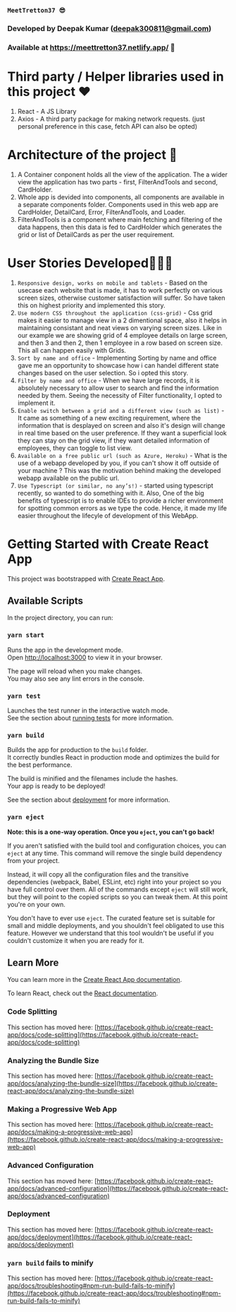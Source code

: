 ### `MeetTretton37 😎`

### Developed by Deepak Kumar (deepak300811@gmail.com)

### Available at https://meettretton37.netlify.app/ 🚀

# Third party / Helper libraries used in this project ❤️

1. React - A JS Library
2. Axios -  A third party package for making network requests. (just personal preference in this case, fetch API can also be opted)

# Architecture of the project 🎁

1. A Container conponent holds all the view of the application. The a wider view the application has two parts - first, FilterAndTools and second, CardHolder.
2. Whole app is devided into components, all components are available in a separate components folder. Components used in this web app are CardHolder, DetailCard, Error, FilterAndTools, and Loader. 
3. FilterAndTools is a component where main fetching and filtering of the data happens, then this data is fed to CardHolder which generates the grid or list of DetailCards as per the user requirement.

# User Stories Developed🙋🏻‍♂️

1. `Responsive design, works on mobile and tablets` - Based on the usecase each website that is made, it has to work perfectly on various screen sizes, otherwise customer satisfaction will suffer. So have taken this on highest priority and implemented this story.
2. `Use modern CSS throughout the application (css-grid)` - Css grid makes it easier to manage view in a 2 dimentional space, also it helps in maintaining consistant and neat views on varying screen sizes. Like in our example we are showing grid of 4 employee details on large screen, and then 3 and then 2, then 1 employee in a row based on screen size. This all can happen easily with Grids.
3. `Sort by name and office` - Implementing Sorting by name and office gave me an opportunity to showcase how i can handel different state changes based on the user selection. So i opted this story. 
4. `Filter by name and office` - When we have large records, it is absolutely necessary to allow user to search and find the information needed by them. Seeing the necessity of Filter functionality, I opted to implement it.
5. `Enable switch between a grid and a different view (such as list)` - It came as something of a new exciting requirement, where the information that is desplayed on screen and also it's design will change in real time based on the user preference. If they want a superficial look they can stay on the grid view, if they want detailed information of employees, they can toggle to list view.
6. `Available on a free public url (such as Azure, Heroku)` - What is the use of a webapp developed by you, if you can't show it off outside of your machine ? This was the motivation behind making the developed webapp available on the public url.
7. `Use Typescript (or similar, no any’s!)` - started using typescript recently, so wanted to do something with it. Also, One of the big benefits of typescript is to enable IDEs to provide a richer environment for spotting common errors as we type the code. Hence, it made my life easier throughout the lifecyle of development of this WebApp.


# Getting Started with Create React App

This project was bootstrapped with [Create React App](https://github.com/facebook/create-react-app).

## Available Scripts

In the project directory, you can run:

### `yarn start`

Runs the app in the development mode.\
Open [http://localhost:3000](http://localhost:3000) to view it in your browser.

The page will reload when you make changes.\
You may also see any lint errors in the console.

### `yarn test`

Launches the test runner in the interactive watch mode.\
See the section about [running tests](https://facebook.github.io/create-react-app/docs/running-tests) for more information.

### `yarn build`

Builds the app for production to the `build` folder.\
It correctly bundles React in production mode and optimizes the build for the best performance.

The build is minified and the filenames include the hashes.\
Your app is ready to be deployed!

See the section about [deployment](https://facebook.github.io/create-react-app/docs/deployment) for more information.

### `yarn eject`

**Note: this is a one-way operation. Once you `eject`, you can't go back!**

If you aren't satisfied with the build tool and configuration choices, you can `eject` at any time. This command will remove the single build dependency from your project.

Instead, it will copy all the configuration files and the transitive dependencies (webpack, Babel, ESLint, etc) right into your project so you have full control over them. All of the commands except `eject` will still work, but they will point to the copied scripts so you can tweak them. At this point you're on your own.

You don't have to ever use `eject`. The curated feature set is suitable for small and middle deployments, and you shouldn't feel obligated to use this feature. However we understand that this tool wouldn't be useful if you couldn't customize it when you are ready for it.

## Learn More

You can learn more in the [Create React App documentation](https://facebook.github.io/create-react-app/docs/getting-started).

To learn React, check out the [React documentation](https://reactjs.org/).

### Code Splitting

This section has moved here: [https://facebook.github.io/create-react-app/docs/code-splitting](https://facebook.github.io/create-react-app/docs/code-splitting)

### Analyzing the Bundle Size

This section has moved here: [https://facebook.github.io/create-react-app/docs/analyzing-the-bundle-size](https://facebook.github.io/create-react-app/docs/analyzing-the-bundle-size)

### Making a Progressive Web App

This section has moved here: [https://facebook.github.io/create-react-app/docs/making-a-progressive-web-app](https://facebook.github.io/create-react-app/docs/making-a-progressive-web-app)

### Advanced Configuration

This section has moved here: [https://facebook.github.io/create-react-app/docs/advanced-configuration](https://facebook.github.io/create-react-app/docs/advanced-configuration)

### Deployment

This section has moved here: [https://facebook.github.io/create-react-app/docs/deployment](https://facebook.github.io/create-react-app/docs/deployment)

### `yarn build` fails to minify

This section has moved here: [https://facebook.github.io/create-react-app/docs/troubleshooting#npm-run-build-fails-to-minify](https://facebook.github.io/create-react-app/docs/troubleshooting#npm-run-build-fails-to-minify)
